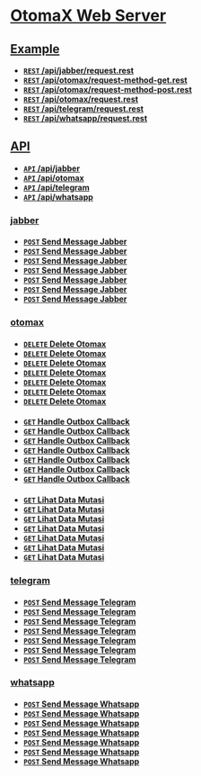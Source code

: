 # [OtomaX Web Server](#)


## [Example](#)
- **[<code>REST</code> /api/jabber/request.rest](https://raw.githubusercontent.com/ndiing/OtomaX/main/api/jabber/request.rest)**
- **[<code>REST</code> /api/otomax/request-method-get.rest](https://raw.githubusercontent.com/ndiing/OtomaX/main/api/otomax/request-method-get.rest)**
- **[<code>REST</code> /api/otomax/request-method-post.rest](https://raw.githubusercontent.com/ndiing/OtomaX/main/api/otomax/request-method-post.rest)**
- **[<code>REST</code> /api/otomax/request.rest](https://raw.githubusercontent.com/ndiing/OtomaX/main/api/otomax/request.rest)**
- **[<code>REST</code> /api/telegram/request.rest](https://raw.githubusercontent.com/ndiing/OtomaX/main/api/telegram/request.rest)**
- **[<code>REST</code> /api/whatsapp/request.rest](https://raw.githubusercontent.com/ndiing/OtomaX/main/api/whatsapp/request.rest)**

## [API](#)
- **[<code>API</code> /api/jabber](#)**
- **[<code>API</code> /api/otomax](#)**
- **[<code>API</code> /api/telegram](#)**
- **[<code>API</code> /api/whatsapp](#)**

### [jabber](#)
####
- **[<code>POST</code> Send Message Jabber](./docs/jabber/send-message-jabber.md)**
- **[<code>POST</code> Send Message Jabber](./docs/jabber/send-message-jabber.md)**
- **[<code>POST</code> Send Message Jabber](./docs/jabber/send-message-jabber.md)**
- **[<code>POST</code> Send Message Jabber](./docs/jabber/send-message-jabber.md)**
- **[<code>POST</code> Send Message Jabber](./docs/jabber/send-message-jabber.md)**
- **[<code>POST</code> Send Message Jabber](./docs/jabber/send-message-jabber.md)**
- **[<code>POST</code> Send Message Jabber](./docs/jabber/send-message-jabber.md)**
### [otomax](#)
####
- **[<code>DELETE</code> Delete Otomax](./docs/otomax/delete-otomax.md)**
- **[<code>DELETE</code> Delete Otomax](./docs/otomax/delete-otomax.md)**
- **[<code>DELETE</code> Delete Otomax](./docs/otomax/delete-otomax.md)**
- **[<code>DELETE</code> Delete Otomax](./docs/otomax/delete-otomax.md)**
- **[<code>DELETE</code> Delete Otomax](./docs/otomax/delete-otomax.md)**
- **[<code>DELETE</code> Delete Otomax](./docs/otomax/delete-otomax.md)**
- **[<code>DELETE</code> Delete Otomax](./docs/otomax/delete-otomax.md)**
####
- **[<code>GET</code> Handle Outbox Callback](./docs/otomax/handle-outbox-callback.md)**
- **[<code>GET</code> Handle Outbox Callback](./docs/otomax/handle-outbox-callback.md)**
- **[<code>GET</code> Handle Outbox Callback](./docs/otomax/handle-outbox-callback.md)**
- **[<code>GET</code> Handle Outbox Callback](./docs/otomax/handle-outbox-callback.md)**
- **[<code>GET</code> Handle Outbox Callback](./docs/otomax/handle-outbox-callback.md)**
- **[<code>GET</code> Handle Outbox Callback](./docs/otomax/handle-outbox-callback.md)**
- **[<code>GET</code> Handle Outbox Callback](./docs/otomax/handle-outbox-callback.md)**
####
- **[<code>GET</code> Lihat Data Mutasi](./docs/otomax/lihat-data-mutasi.md)**
- **[<code>GET</code> Lihat Data Mutasi](./docs/otomax/lihat-data-mutasi.md)**
- **[<code>GET</code> Lihat Data Mutasi](./docs/otomax/lihat-data-mutasi.md)**
- **[<code>GET</code> Lihat Data Mutasi](./docs/otomax/lihat-data-mutasi.md)**
- **[<code>GET</code> Lihat Data Mutasi](./docs/otomax/lihat-data-mutasi.md)**
- **[<code>GET</code> Lihat Data Mutasi](./docs/otomax/lihat-data-mutasi.md)**
- **[<code>GET</code> Lihat Data Mutasi](./docs/otomax/lihat-data-mutasi.md)**
### [telegram](#)
####
- **[<code>POST</code> Send Message Telegram](./docs/telegram/send-message-telegram.md)**
- **[<code>POST</code> Send Message Telegram](./docs/telegram/send-message-telegram.md)**
- **[<code>POST</code> Send Message Telegram](./docs/telegram/send-message-telegram.md)**
- **[<code>POST</code> Send Message Telegram](./docs/telegram/send-message-telegram.md)**
- **[<code>POST</code> Send Message Telegram](./docs/telegram/send-message-telegram.md)**
- **[<code>POST</code> Send Message Telegram](./docs/telegram/send-message-telegram.md)**
- **[<code>POST</code> Send Message Telegram](./docs/telegram/send-message-telegram.md)**
### [whatsapp](#)
####
- **[<code>POST</code> Send Message Whatsapp](./docs/whatsapp/send-message-whatsapp.md)**
- **[<code>POST</code> Send Message Whatsapp](./docs/whatsapp/send-message-whatsapp.md)**
- **[<code>POST</code> Send Message Whatsapp](./docs/whatsapp/send-message-whatsapp.md)**
- **[<code>POST</code> Send Message Whatsapp](./docs/whatsapp/send-message-whatsapp.md)**
- **[<code>POST</code> Send Message Whatsapp](./docs/whatsapp/send-message-whatsapp.md)**
- **[<code>POST</code> Send Message Whatsapp](./docs/whatsapp/send-message-whatsapp.md)**
- **[<code>POST</code> Send Message Whatsapp](./docs/whatsapp/send-message-whatsapp.md)**
